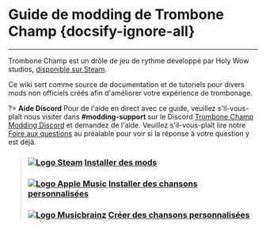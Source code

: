 # Guide de modding de Trombone Champ {docsify-ignore-all}
---
Trombone Champ est un drôle de jeu de rythme développé par Holy Wow studios, [disponible sur Steam](https://store.steampowered.com/app/1059990/Trombone_Champ/).

Ce wiki sert comme source de documentation et de tutoriels pour divers mods non officiels créés afin d'améliorer votre expérience de trombonage.

?> **Aide Discord** Pour de l'aide en direct avec ce guide, veuillez s'il-vous-plaît nous visiter dans **#modding-support** sur le Discord [Trombone Champ Modding Discord](https://discord.gg/KVzKRsbetJ) et demandez de l'aide. Veuillez s'il-vous-plaît lire notre [Foire aux questions](faq) au préalable pour voir si la réponse à votre question y est déjà.

> ### [![Logo Steam](https://icongr.am/simple/steam.svg?color=A9A9A9&size=18.72)](pc-guide)&nbsp;[**Installer des mods**](installing-mods)
> 
> ### [![Logo Apple Music](https://icongr.am/simple/applemusic.svg?color=A9A9A9&size=18.72)](pc-guide)&nbsp;[**Installer des chansons personnalisées**](installing-songs)
> 
> ### [![Logo Musicbrainz](https://icongr.am/simple/musicbrainz.svg?color=A9A9A9&size=18.72)](pc-guide)&nbsp;[**Créer des chansons personnalisées**](creating-charts)
> 
><!-- > ### \[![Steam Logo\](https://icongr.am/simple/steam.svg?color=A9A9A9&size=18.72)](pc-guide)&nbsp;\[**Creating Mods**\](pc-guide) -->